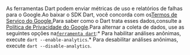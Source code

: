 <!-- ia-translate: true -->
As ferramentas Dart podem enviar métricas de uso e relatórios de falhas para o Google.Ao baixar o SDK Dart, você concorda com os[Termos de Serviço do Google.](https://policies.google.com/terms)Para saber como o Dart trata esses dados,consulte a [Política de Privacidade do Google](https://policies.google.com/privacy).Para alternar a coleta de dados, use as seguintes opções na[`ferramenta dart`](/tools/dart-tool):* Para habilitar análises anônimas, execute `dart --enable-analytics`.* Para desabilitar análises anônimas, execute `dart --disable-analytics`.